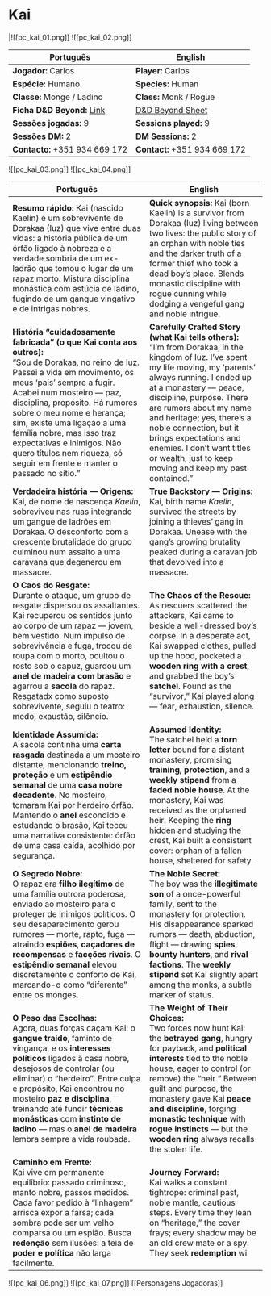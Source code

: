 # Kai

|![[pc_kai_01.png]] 
![[pc_kai_02.png]]


| Português | English |
|-----------|---------|
| **Jogador:** Carlos | **Player:** Carlos |
| **Espécie:** Humano | **Species:** Human |
| **Classe:** Monge / Ladino | **Class:** Monk / Rogue |
| **Ficha D&D Beyond:** [Link](https://www.dndbeyond.com/characters/138666572) | [D&D Beyond Sheet](https://www.dndbeyond.com/characters/138666572) |
| **Sessões jogadas:** 9 | **Sessions played:** 9 |
| **Sessões DM:** 2 | **DM Sessions:** 2 |
| **Contacto:** +351 934 669 172 | **Contact:** +351 934 669 172 |

![[pc_kai_03.png]]
![[pc_kai_04.png]] 

| Português | English |
|-----------|---------|
| **Resumo rápido:** Kai (nascido Kaelin) é um sobrevivente de Dorakaa (Iuz) que vive entre duas vidas: a história pública de um órfão ligado à nobreza e a verdade sombria de um ex-ladrão que tomou o lugar de um rapaz morto. Mistura disciplina monástica com astúcia de ladino, fugindo de um gangue vingativo e de intrigas nobres. | **Quick synopsis:** Kai (born Kaelin) is a survivor from Dorakaa (Iuz) living between two lives: the public story of an orphan with noble ties and the darker truth of a former thief who took a dead boy’s place. Blends monastic discipline with rogue cunning while dodging a vengeful gang and noble intrigue. |
| **História “cuidadosamente fabricada” (o que Kai conta aos outros):**<br>“Sou de Dorakaa, no reino de Iuz. Passei a vida em movimento, os meus ‘pais’ sempre a fugir. Acabei num mosteiro — paz, disciplina, propósito. Há rumores sobre o meu nome e herança; sim, existe uma ligação a uma família nobre, mas isso traz expectativas e inimigos. Não quero títulos nem riqueza, só seguir em frente e manter o passado no sítio.” | **Carefully Crafted Story (what Kai tells others):**<br>“I’m from Dorakaa, in the kingdom of Iuz. I’ve spent my life moving, my ‘parents’ always running. I ended up at a monastery — peace, discipline, purpose. There are rumors about my name and heritage; yes, there’s a noble connection, but it brings expectations and enemies. I don’t want titles or wealth, just to keep moving and keep my past contained.” |
| **Verdadeira história — Origens:**<br>Kai, de nome de nascença *Kaelin*, sobreviveu nas ruas integrando um gangue de ladrões em Dorakaa. O desconforto com a crescente brutalidade do grupo culminou num assalto a uma caravana que degenerou em massacre. | **True Backstory — Origins:**<br>Kai, birth name *Kaelin*, survived the streets by joining a thieves’ gang in Dorakaa. Unease with the gang’s growing brutality peaked during a caravan job that devolved into a massacre. |
| **O Caos do Resgate:**<br>Durante o ataque, um grupo de resgate dispersou os assaltantes. Kai recuperou os sentidos junto ao corpo de um rapaz — jovem, bem vestido. Num impulso de sobrevivência e fuga, trocou de roupa com o morto, ocultou o rosto sob o capuz, guardou um **anel de madeira com brasão** e agarrou a **sacola** do rapaz. Resgatadx como suposto sobrevivente, seguiu o teatro: medo, exaustão, silêncio. | **The Chaos of the Rescue:**<br>As rescuers scattered the attackers, Kai came to beside a well-dressed boy’s corpse. In a desperate act, Kai swapped clothes, pulled up the hood, pocketed a **wooden ring with a crest**, and grabbed the boy’s **satchel**. Found as the “survivor,” Kai played along — fear, exhaustion, silence. |
| **Identidade Assumida:**<br>A sacola continha uma **carta rasgada** destinada a um mosteiro distante, mencionando **treino, proteção** e um **estipêndio semanal** de uma **casa nobre decadente**. No mosteiro, tomaram Kai por herdeiro órfão. Mantendo o **anel** escondido e estudando o brasão, Kai teceu uma narrativa consistente: órfão de uma casa caída, acolhido por segurança. | **Assumed Identity:**<br>The satchel held a **torn letter** bound for a distant monastery, promising **training, protection**, and a **weekly stipend** from a **faded noble house**. At the monastery, Kai was received as the orphaned heir. Keeping the **ring** hidden and studying the crest, Kai built a consistent cover: orphan of a fallen house, sheltered for safety. |
| **O Segredo Nobre:**<br>O rapaz era **filho ilegítimo** de uma família outrora poderosa, enviado ao mosteiro para o proteger de inimigos políticos. O seu desaparecimento gerou rumores — morte, rapto, fuga — atraindo **espiões**, **caçadores de recompensas** e **facções rivais**. O **estipêndio semanal** elevou discretamente o conforto de Kai, marcando-o como “diferente” entre os monges. | **The Noble Secret:**<br>The boy was the **illegitimate son** of a once-powerful family, sent to the monastery for protection. His disappearance sparked rumors — death, abduction, flight — drawing **spies**, **bounty hunters**, and **rival factions**. The **weekly stipend** set Kai slightly apart among the monks, a subtle marker of status. |
| **O Peso das Escolhas:**<br>Agora, duas forças caçam Kai: o **gangue traído**, faminto de vingança, e os **interesses políticos** ligados à casa nobre, desejosos de controlar (ou eliminar) o “herdeiro”. Entre culpa e propósito, Kai encontrou no mosteiro **paz e disciplina**, treinando até fundir **técnicas monásticas** com **instinto de ladino** — mas o **anel de madeira** lembra sempre a vida roubada. | **The Weight of Their Choices:**<br>Two forces now hunt Kai: the **betrayed gang**, hungry for payback, and **political interests** tied to the noble house, eager to control (or remove) the “heir.” Between guilt and purpose, the monastery gave Kai **peace and discipline**, forging **monastic technique** with **rogue instincts** — but the **wooden ring** always recalls the stolen life. |
| **Caminho em Frente:**<br>Kai vive em permanente equilíbrio: passado criminoso, manto nobre, passos medidos. Cada favor pedido à “linhagem” arrisca expor a farsa; cada sombra pode ser um velho comparsa ou um espião. Busca **redenção** sem ilusões: a teia de **poder e política** não larga facilmente. | **Journey Forward:**<br>Kai walks a constant tightrope: criminal past, noble mantle, cautious steps. Every time they lean on “heritage,” the cover frays; every shadow may be an old crew mate or a spy. They seek **redemption** wi

![[pc_kai_06.png]]
![[pc_kai_07.png]]
[[Personagens Jogadoras]]


